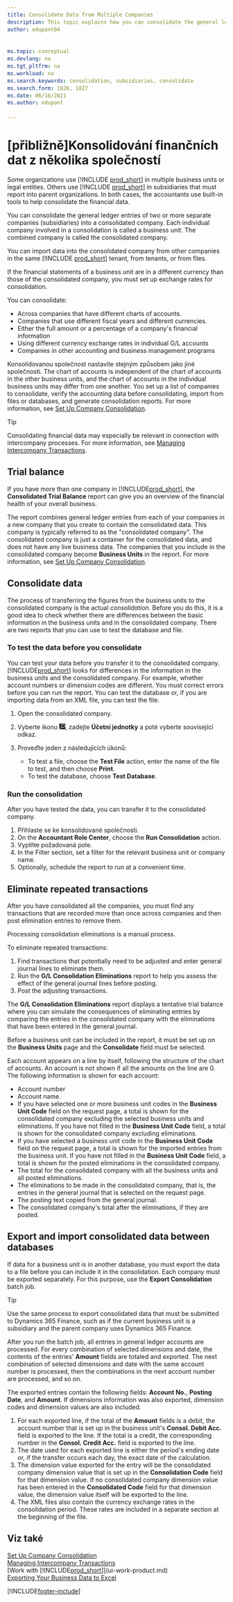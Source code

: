 ```yaml
---
title: Consolidate Data from Multiple Companies
description: This topic explains how you can consolidate the general ledger entries of two or more separate companies (subsidiaries) into a consolidated company.
author: edupont04


ms.topic: conceptual
ms.devlang: na
ms.tgt_pltfrm: na
ms.workload: na
ms.search.keywords: consolidation, subsidiaries, consolidate
ms.search.form: 1826, 1827
ms.date: 06/16/2021
ms.author: edupont

---
```


# [přibližně]Konsolidování finančních dat z několika společností

Some organizations use [!INCLUDE [prod_short](includes/prod_short.md)] in multiple business units or legal entities. Others use [!INCLUDE [prod_short](includes/prod_short.md)] in subsidiaries that must report into parent organizations. In both cases, the accountants use built-in tools to help consolidate the financial data.

You can consolidate the general ledger entries of two or more separate companies (subsidiaries) into a consolidated company. Each individual company involved in a consolidation is called a business unit. The combined company is called the consolidated company.

You can import data into the consolidated company from other companies in the same [!INCLUDE [prod_short](includes/prod_short.md)] tenant, from tenants, or from files.

If the financial statements of a business unit are in a different currency than those of the consolidated company, you must set up exchange rates for consolidation.

You can consolidate:

* Across companies that have different charts of accounts.
* Companies that use different fiscal years and different currencies.
* Either the full amount or a percentage of a company's financial information
* Using different currency exchange rates in individual G/L accounts
* Companies in other accounting and business management programs

Konsolidovanou společnost nastavíte stejným způsobem jako jiné společnosti. The chart of accounts is independent of the chart of accounts in the other business units, and the chart of accounts in the individual business units may differ from one another. You set up a list of companies to consolidate, verify the accounting data before consolidating, import from files or databases, and generate consolidation reports. For more information, see [Set Up Company Consolidation](finance-consolidated-company-reporting-setup.md).

> [!TIP]
> Consolidating financial data may especially be relevant in connection with intercompany processes. For more information, see [Managing Intercompany Transactions](intercompany-manage.md).

## Trial balance

If you have more than one company in [!INCLUDE[prod_short](includes/prod_short.md)], the **Consolidated Trial Balance** report can give you an overview of the financial health of your overall business.

The report combines general ledger entries from each of your companies in a new company that you create to contain the consolidated data. This company is typically referred to as the "consolidated company". The consolidated company is just a container for the consolidated data, and does not have any live business data. The companies that you include in the consolidated company become **Business Units** in the report. For more information, see [Set Up Company Consolidation](finance-consolidated-company-reporting-setup.md).

## Consolidate data

The process of transferring the figures from the business units to the consolidated company is the actual *consolidation*. Before you do this, it is a good idea to check whether there are differences between the basic information in the business units and in the consolidated company. There are two reports that you can use to test the database and file.

### To test the data before you consolidate

You can test your data before you transfer it to the consolidated company. [!INCLUDE[prod_short](includes/prod_short.md)] looks for differences in the information in the business units and the consolidated company. For example, whether account numbers or dimension codes are different. You must correct errors before you can run the report. You can test the database or, if you are importing data from an XML file, you can test the file.

1. Open the consolidated company.
2. Vyberte ikonu ![Žárovky, která otevře funkci Řekněte mi.](media/ui-search/search_small.png "Řekněte mi, co chcete udělat"), zadejte **Účetní jednotky** a poté vyberte související odkaz.
3. Proveďte jeden z následujících úkonů:

   * To test a file, choose the **Test File** action, enter the name of the file to test, and then choose **Print**.
   * To test the database, choose **Test Database**.

### Run the consolidation

After you have tested the data, you can transfer it to the consolidated company.

1. Přihlaste se ke konsolidované společnosti.
2. On the **Accountant Role Center**, choose the **Run Consolidation** action.
3. Vyplňte požadovaná pole.
4. In the Filter section, set a filter for the relevant business unit or company name.
5. Optionally, schedule the report to run at a convenient time.

## Eliminate repeated transactions

After you have consolidated all the companies, you must find any transactions that are recorded more than once across companies and then post elimination entries to remove them.

Processing consolidation eliminations is a manual process.

To eliminate repeated transactions:

1. Find transactions that potentially need to be adjusted and enter general journal lines to eliminate them.
2. Run the **G/L Consolidation Eliminations** report to help you assess the effect of the general journal lines before posting.
3. Post the adjusting transactions.

The **G/L Consolidation Eliminations** report displays a tentative trial balance where you can simulate the consequences of eliminating entries by comparing the entries in the consolidated company with the eliminations that have been entered in the general journal.

Before a business unit can be included in the report, it must be set up on the **Business Units** page and the **Consolidate** field must be selected.

Each account appears on a line by itself, following the structure of the chart of accounts. An account is not shown if all the amounts on the line are 0. The following information is shown for each account:

* Account number
* Account name.
* If you have selected one or more business unit codes in the **Business Unit Code** field on the request page, a total is shown for the consolidated company excluding the selected business units and eliminations. If you have not filled in the **Business Unit Code** field, a total is shown for the consolidated company excluding eliminations.
* If you have selected a business unit code in the **Business Unit Code** field on the request page, a total is shown for the imported entries from the business unit. If you have not filled in the **Business Unit Code** field, a total is shown for the posted eliminations in the consolidated company.
* The total for the consolidated company with all the business units and all posted eliminations.
* The eliminations to be made in the consolidated company, that is, the entries in the general journal that is selected on the request page.
* The posting text copied from the general journal.
* The consolidated company's total after the eliminations, if they are posted.

## Export and import consolidated data between databases

If data for a business unit is in another database, you must export the data to a file before you can include it in the consolidation. Each company must be exported separately. For this purpose, use the **Export Consolidation** batch job.

> [!TIP]
> Use the same process to export consolidated data that must be submitted to Dynamics 365 Finance, such as if the current business unit is a subsidiary and the parent company uses Dynamics 365 Finance.

After you run the batch job, all entries in general ledger accounts are processed. For every combination of selected dimensions and date, the contents of the entries' **Amount** fields are totaled and exported. The next combination of selected dimensions and date with the same account number is processed, then the combinations in the next account number are processed, and so on.

The exported entries contain the following fields: **Account No.**, **Posting Date**, and **Amount**. If dimensions information was also exported, dimension codes and dimension values are also included.

1. For each exported line, if the total of the **Amount** fields is a debit, the account number that is set up in the business unit's **Consol. Debit Acc.** field is exported to the line. If the total is a credit, the corresponding number in the **Consol. Credit Acc.** field is exported to the line.
2. The date used for each exported line is either the period's ending date or, if the transfer occurs each day, the exact date of the calculation.
3. The dimension value exported for the entry will be the consolidated company dimension value that is set up in the **Consolidation Code** field for that dimension value. If no consolidated company dimension value has been entered in the **Consolidated Code** field for that dimension value, the dimension value itself will be exported to the line.
4. The XML files also contain the currency exchange rates in the consolidation period. These rates are included in a separate section at the beginning of the file.

## Viz také

[Set Up Company Consolidation](finance-consolidated-company-reporting-setup.md)  
[Managing Intercompany Transactions](intercompany-manage.md)  
[Work with [!INCLUDE[prod_short](includes/prod_short.md)]](ui-work-product.md)  
[Exporting Your Business Data to Excel](about-export-data.md)


[!INCLUDE[footer-include](includes/footer-banner.md)]